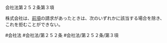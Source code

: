 会社法第２５２条第３項

株式会社は、[前項](会社法＿＿＿＿第２５２条第２項)の請求があったときは、次のいずれかに該当する場合を除き、これを拒むことができない。

#会社法
#会社法/第２５２条
#会社法/第２５２条/第３項
